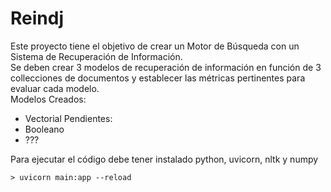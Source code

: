 # Reindj
Este proyecto tiene el objetivo de crear un Motor de Búsqueda con un Sistema de Recuperación de Información.  
Se deben crear 3 modelos de recuperación de información en función de 3 collecciones de documentos y establecer las métricas pertinentes para evaluar cada modelo.  
Modelos Creados:  
* Vectorial
Pendientes:  
* Booleano
* ???  

Para ejecutar el código debe tener instalado python, uvicorn, nltk y numpy
```
> uvicorn main:app --reload

